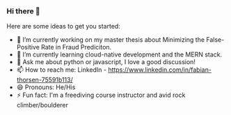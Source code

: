 ### Hi there 👋

Here are some ideas to get you started:

- 🔭 I’m currently working on my master thesis about Minimizing the False-Positive Rate in Fraud Prediciton.
- 🌱 I’m currently learning cloud-native development and the MERN stack.
- 💬 Ask me about python or javascript, I love a good discussion!
- 📫 How to reach me: LinkedIn - https://www.linkedin.com/in/fabian-thorsen-75591b113/
- 😄 Pronouns: He/His
- ⚡ Fun fact: I'm a freediving course instructor and avid rock climber/boulderer
